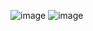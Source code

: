 ![image](https://user-images.githubusercontent.com/107843395/217512869-38ad43b4-3a7d-4095-a26f-2acf4d6f8fd6.png)
![image](https://user-images.githubusercontent.com/107843395/217513337-0246354c-1604-409b-b7ef-95b63c5c92c9.png)
